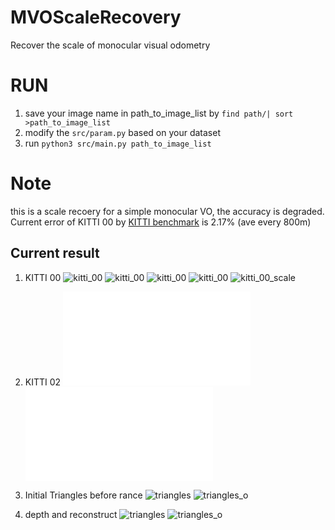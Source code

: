 # MVOScaleRecovery
Recover the scale of monocular visual odometry

# RUN
1. save your image name in path\_to\_image\_list by `find path/| sort >path_to_image_list`
2. modify the `src/param.py` based on your dataset 
3. run
`python3 src/main.py path_to_image_list`

# Note
this is a scale recoery for a simple monocular VO, the accuracy is degraded. Current error of KITTI 00 by  [KITTI benchmark](https://github.com/TimingSpace/EvaluateVisualOdometryKITTI) is 2.17% (ave every 800m)

## Current result
1. KITTI 00
![kitti_00](result/kitti_00_path_filter_10.png)
![kitti_00](result/kitti_00_x_filter_10.png)
![kitti_00](result/kitti_00_z_filter_10.png)
![kitti_00](result/kitti_00_y_filter_10.png)
![kitti_00_scale](result/kitti_00_scale_filter_10.png)

2. KITTI 02
![kitti_02](result/kitti_02_path_remove_outlier_with_gt.pdf)
![kitti_02_scale](result/kitti_02_scale_remove_outlier_with_gt.pdf)

3. Initial Triangles before rance
![triangles](result/before_reject.png)
![triangles_o](result/after_reject.png)
4. depth and reconstruct
![triangles](result/depth.png)
![triangles_o](result/pcl.png)
